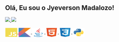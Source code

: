 ## Olá, Eu sou o Jyeverson Madalozo! 
 <div>
  <a href="https://github.com/Jyeverson-Madalozo">
  <img height="150em" src="https://github-readme-stats.vercel.app/api?username=Jyeverson&show_icons=true&theme=dracula&include_all_commits=true&count_private=true"/>
  <img height="150em" src="https://github-readme-stats.vercel.app/api/top-langs/?username=Jyeverson&layout=compact&langs_count=7&theme=dracula"/>
</div>
<div style="display: inline_block"><br>
  <img align="center" alt="Jyeverson-Js" height="30" width="40" src="https://raw.githubusercontent.com/devicons/devicon/master/icons/javascript/javascript-plain.svg">
  <img align="center" alt="Jyeverson-Kotlin" height="30" width="40" src="https://raw.githubusercontent.com/devicons/devicon/master/icons/kotlin/kotlin-original.svg">
  <img align="center" alt="Jyeverson-Java" height="30" width="40" src="https://raw.githubusercontent.com/devicons/devicon/master/icons/java/java-original.svg">
  <img align="center" alt="Jyeverson-HTML" height="30" width="40" src="https://raw.githubusercontent.com/devicons/devicon/master/icons/html5/html5-original.svg">
  <img align="center" alt="Jyeverson-CSS" height="30" width="40" src="https://raw.githubusercontent.com/devicons/devicon/master/icons/css3/css3-original.svg">
  <img align="center" alt="Jyeverson-Python" height="30" width="40" src="https://raw.githubusercontent.com/devicons/devicon/master/icons/python/python-original.svg">
</div>
